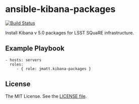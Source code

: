 ansible-kibana-packages
=======================

[![Build Status](https://travis-ci.org/jmatt/ansible-kibana-packages.svg?branch=master)](https://travis-ci.org/jmatt/ansible-kibana-packages)

Install Kibana v 5.0 packages for LSST SQuaRE infrastructure.

Example Playbook
----------------

    - hosts: servers
      roles:
         - { role: jmatt.kibana-packages }

License
-------

The MIT License. See the [LICENSE file](https://github.com/lsst-sqre/ansible-kibana-packages/blob/master/LICENSE).
